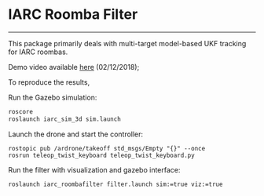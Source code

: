 # IARC Roomba Filter
---

This package primarily deals with multi-target model-based UKF tracking for IARC roombas.

Demo video available [here](https://www.youtube.com/watch?v=vEf5ihOr4Sg) (02/12/2018);

To reproduce the results,

Run the Gazebo simulation:

```bash
roscore
roslaunch iarc_sim_3d sim.launch
```

Launch the drone and start the controller:

```
rostopic pub /ardrone/takeoff std_msgs/Empty "{}" --once
rosrun teleop_twist_keyboard teleop_twist_keyboard.py
```

Run the filter with visualization and gazebo interface:

```
roslaunch iarc_roombafilter filter.launch sim:=true viz:=true
```
